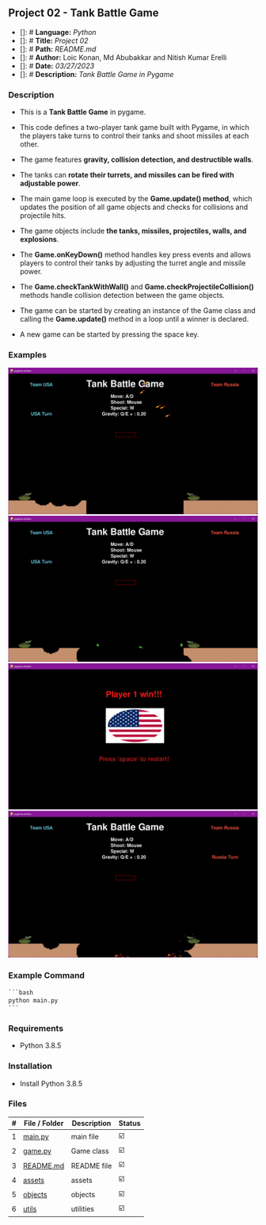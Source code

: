 ## Project 02 -  Tank Battle Game

- []: # **Language:** _Python_
- []: # **Title:** _Project 02_
- []: # **Path:** _README.md_
- []: # **Author:** Loic Konan, Md Abubakkar and Nitish Kumar Erelli
- []: # **Date:** _03/27/2023_
- []: # **Description:** _Tank Battle Game in Pygame_
  
### Description

- This is a **Tank Battle Game** in pygame.
- This code defines a two-player tank game built with Pygame, in which the players take turns to control their tanks and shoot missiles at each other.
- The game features **gravity, collision detection, and destructible walls**.
- The tanks can **rotate their turrets, and missiles can be fired with adjustable power**.
  
- The main game loop is executed by the **Game.update() method**, which updates the position of all game objects and checks for collisions and projectile hits.
- The game objects include **the tanks, missiles, projectiles, walls, and explosions**.
  
- The **Game.onKeyDown()** method handles key press events and allows players to control their tanks by adjusting the turret angle and missile power.
- The **Game.checkTankWithWall()** and **Game.checkProjectileCollision()** methods handle collision detection between the game objects.

- The game can be started by creating an instance of the Game class and calling the **Game.update()** method in a loop until a winner is declared.
- A new game can be started by pressing the space key.

  
### Examples
  
<img src="assets/pic1.png"> <img src="assets/pic.png">
<img src="assets/pic2.png"> <img src="assets/pic3.png">

### Example Command

    ```bash
    python main.py
    ```

### Requirements

- Python 3.8.5

### Installation

- Install Python 3.8.5

### Files

|   #   | File / Folder          | Description | Status                     |
| :---: | ---------------------- | ----------- | -----------------------    |
|   1   | [main.py](main.py)     | main file   | :ballot_box_with_check: |
|   2   | [game.py](game.py)     | Game class  | :ballot_box_with_check: |
|   3   | [README.md](README.md) | README file | :ballot_box_with_check: |
|   4   | [assets](./assets)     | assets      | :ballot_box_with_check: |
|   5   | [objects](./objects)   | objects     | :ballot_box_with_check: |
|   6   | [utils](./utils)       | utilities   | :ballot_box_with_check: |